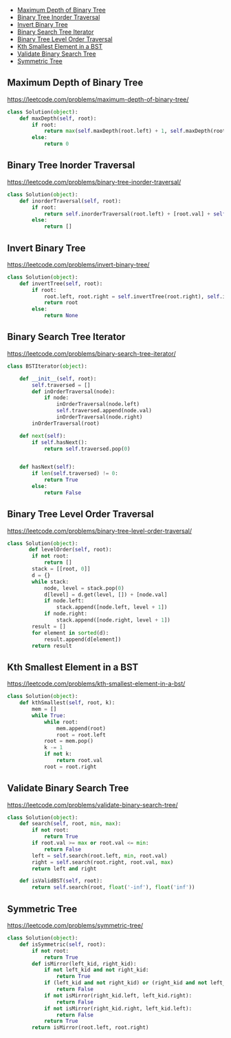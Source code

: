 + [ Maximum Depth of Binary Tree](#Maximum-Depth-of-Binary-Tree)
+ [ Binary Tree Inorder Traversal](#Binary-Tree-Inorder-Traversal)
+ [ Invert Binary Tree](#Invert-Binary-Tree)
+ [ Binary Search Tree Iterator](#Binary-Search-Tree-Iterator)
+ [ Binary Tree Level Order Traversal](#Binary-Tree-Level-Order-Traversal)
+ [ Kth Smallest Element in a BST](#Kth-Smallest-Element-in-a-BST)
+ [ Validate Binary Search Tree](#Validate-Binary-Search-Tree)
+ [ Symmetric Tree](#Symmetric-Tree)

##  Maximum Depth of Binary Tree
https://leetcode.com/problems/maximum-depth-of-binary-tree/
```python
class Solution(object):
    def maxDepth(self, root):
        if root:
            return max(self.maxDepth(root.left) + 1, self.maxDepth(root.right) + 1)
        else:
            return 0
```
##  Binary Tree Inorder Traversal
https://leetcode.com/problems/binary-tree-inorder-traversal/
```python
class Solution(object):
    def inorderTraversal(self, root):
        if root:
            return self.inorderTraversal(root.left) + [root.val] + self.inorderTraversal(root.right)
        else:
            return []
```
##  Invert Binary Tree
https://leetcode.com/problems/invert-binary-tree/
```python
class Solution(object):
    def invertTree(self, root):
        if root:
		    root.left, root.right = self.invertTree(root.right), self.invertTree(root.left)
		    return root
        else:
		    return None
```
##  Binary Search Tree Iterator
https://leetcode.com/problems/binary-search-tree-iterator/
```python
class BSTIterator(object):

    def __init__(self, root):
        self.traversed = []
        def inOrderTraversal(node):
            if node:
                inOrderTraversal(node.left)
                self.traversed.append(node.val)
                inOrderTraversal(node.right)
        inOrderTraversal(root)

    def next(self):
        if self.hasNext():
            return self.traversed.pop(0)


    def hasNext(self):
        if len(self.traversed) != 0:
            return True
        else:
            return False
```

##  Binary Tree Level Order Traversal
https://leetcode.com/problems/binary-tree-level-order-traversal/
```python
class Solution(object):
       def levelOrder(self, root):
        if not root:
            return []
        stack = [[root, 0]]
        d = {}
        while stack:
            node, level = stack.pop(0)
            d[level] = d.get(level, []) + [node.val]
            if node.left:
                stack.append([node.left, level + 1])
            if node.right:
                stack.append([node.right, level + 1])
        result = []
        for element in sorted(d):
            result.append(d[element])
        return result
```
##  Kth Smallest Element in a BST
https://leetcode.com/problems/kth-smallest-element-in-a-bst/
```python
class Solution(object):
    def kthSmallest(self, root, k):
        mem = []
        while True:
            while root:
                mem.append(root)
                root = root.left
            root = mem.pop()
            k -= 1
            if not k:
                return root.val
            root = root.right
```
##  Validate Binary Search Tree
https://leetcode.com/problems/validate-binary-search-tree/
```python
class Solution(object):
    def search(self, root, min, max):
        if not root:
            return True
        if root.val >= max or root.val <= min:
            return False
        left = self.search(root.left, min, root.val)
        right = self.search(root.right, root.val, max)
        return left and right

    def isValidBST(self, root):
        return self.search(root, float('-inf'), float('inf'))
```
##  Symmetric Tree
https://leetcode.com/problems/symmetric-tree/
```python
class Solution(object):
    def isSymmetric(self, root):
        if not root:
            return True
        def isMirror(left_kid, right_kid):
            if not left_kid and not right_kid:
                return True
            if (left_kid and not right_kid) or (right_kid and not left_kid) or (right_kid.val != left_kid.val):
                return False
            if not isMirror(right_kid.left, left_kid.right):
                return False
            if not isMirror(right_kid.right, left_kid.left):
                return False
            return True
        return isMirror(root.left, root.right)
```